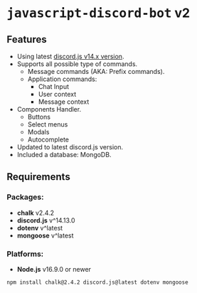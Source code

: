 # <samp>javascript-discord-bot</samp> v2

## Features
- Using latest [discord.js v14.x version](https://github.com/discordjs/discord.js/releases).
- Supports all possible type of commands.
    - Message commands (AKA: Prefix commands).
    - Application commands:
        - Chat Input
        - User context
        - Message context
- Components Handler.
    - Buttons
    - Select menus
    - Modals
    - Autocomplete
- Updated to latest discord.js version.
- Included a database: MongoDB.

## Requirements
### Packages:
- **chalk** v2.4.2
- **discord.js** v^14.13.0
- **dotenv** v^latest
- **mongoose** v^latest

### Platforms:
- **Node.js** v16.9.0 or newer
```
npm install chalk@2.4.2 discord.js@latest dotenv mongoose
```
